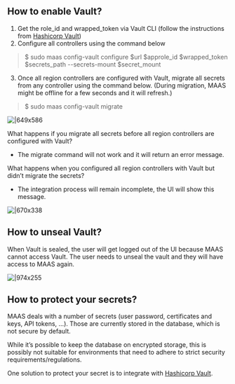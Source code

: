 ## How to enable Vault?

1. Get the role_id and wrapped_token via Vault CLI (follow the instructions from [Hashicorp Vault](https://learn.hashicorp.com/tutorials/vault/approle-best-practices?in=vault/auth-methods#approle-response-wrapping))
2. Configure all controllers using the command below

>$ sudo maas config-vault configure $url $approle_id $wrapped_token $secrets_path --secrets-mount $secret_mount

3. Once all region controllers are configured with Vault, migrate all secrets from any controller using the command below. (During migration, MAAS might be offline for a few seconds and it will refresh.)

>$ sudo maas config-vault migrate

![|649x586](https://lh3.googleusercontent.com/6huwJZKrnraNHM3hiiVGcrTgOSHD_b0KJOLL1N4s05rKnhQ09UYgMdQHuo5MT_N3lqKn02C_Qg7RQmfrELC4Xjj1pOjIo-N4mMBB8oRj1mfPLbyuw5oKO6jNvvAtUQxwrnKww5DDT1IYDfh9jFCwIoy6MLnOR831kzYHVsgDASfUNEMAW-dwJNdSAt_xTA)

What happens if you migrate all secrets before all region controllers are configured with Vault?

* The migrate command will not work and it will return an error message.

What happens when you configured all region controllers with Vault but didn’t migrate the secrets?

* The integration process will remain incomplete, the UI will show this message.

![|670x338](https://lh3.googleusercontent.com/v2_glOaBx8hTy7TmhD3Y5qe34iFePJN5Z46ZeY6UvGXF7eD4m7chplXtbKIKZMchs2D5WAJSit0tlH27onPV1oUnLZVKwyVOncje3QaZ0n4d-1sjTV5sfuQFopuql_COE0FfvDSFTcKeElnThC3_gKIg6YlNQ-JKvLH6t9sgp6UwrTPAnHzoGpQ6eSmeBQ)

## How to unseal Vault?

When Vault is sealed, the user will get logged out of the UI because MAAS cannot access Vault. The user needs to unseal the vault and they will have access to MAAS again.

![|974x255](https://lh4.googleusercontent.com/Sf49gilbeLRTYIch19bZvsYMgWXDbqMFJjKIVRocblIddQ0k5PsprW_M5MJkpCy9YfydNAuS_qzevcPputSJJ8odOxnACOq5wuLQHFPoS8Ak0UK4San-q6qw1v0bkluPXxnS8oELl4yaphI95enJR4iWs9X0g6nkeWcqPM7VILs55YngTfm2VG68GxRSpw)

## How to protect your secrets?

MAAS deals with a number of secrets (user password, certificates and keys, API tokens, …). Those are currently stored in the database, which is not secure by default.

While it’s possible to keep the database on encrypted storage, this is possibly not suitable for environments that need to adhere to strict security requirements/regulations.

One solution to protect your secret is to integrate with [Hashicorp Vault](https://www.vaultproject.io/).